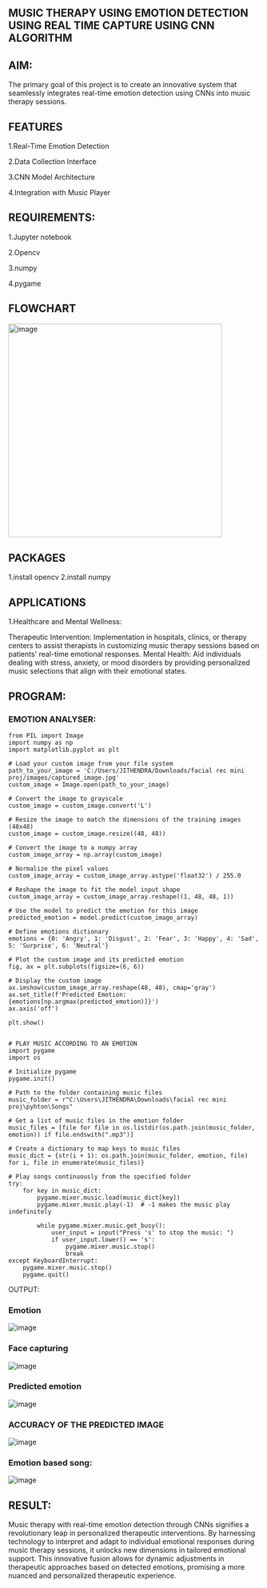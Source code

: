 ## MUSIC THERAPY USING EMOTION DETECTION USING REAL TIME CAPTURE USING CNN ALGORITHM
## AIM:
The primary goal of this project is to create an innovative system that seamlessly integrates real-time emotion detection using CNNs into music therapy sessions.

## FEATURES
1.Real-Time Emotion Detection

2.Data Collection Interface

3.CNN Model Architecture

4.Integration with Music Player

## REQUIREMENTS:
1.Jupyter notebook

2.Opencv

3.numpy

4.pygame

## FLOWCHART
<img width="427" alt="image" src="https://github.com/vasanthkumarch/music-therapy-using-emotion-detection-by-cnn-algorithm/assets/36288975/e7976383-995d-45da-9475-c73bbd09c409">


## PACKAGES
1.install opencv
2.install numpy

## APPLICATIONS 
1.Healthcare and Mental Wellness:

Therapeutic Intervention: Implementation in hospitals, clinics, or therapy centers to assist therapists in customizing music therapy sessions based on patients' real-time emotional responses. Mental Health: Aid individuals dealing with stress, anxiety, or mood disorders by providing personalized music selections that align with their emotional states.

## PROGRAM:
### EMOTION ANALYSER:
```
from PIL import Image
import numpy as np
import matplotlib.pyplot as plt

# Load your custom image from your file system
path_to_your_image = 'C:/Users/JITHENDRA/Downloads/facial rec mini proj/images/captured_image.jpg'
custom_image = Image.open(path_to_your_image)

# Convert the image to grayscale 
custom_image = custom_image.convert('L')

# Resize the image to match the dimensions of the training images (48x48)
custom_image = custom_image.resize((48, 48))

# Convert the image to a numpy array
custom_image_array = np.array(custom_image)

# Normalize the pixel values
custom_image_array = custom_image_array.astype('float32') / 255.0

# Reshape the image to fit the model input shape
custom_image_array = custom_image_array.reshape((1, 48, 48, 1))

# Use the model to predict the emotion for this image
predicted_emotion = model.predict(custom_image_array)

# Define emotions dictionary 
emotions = {0: 'Angry', 1: 'Disgust', 2: 'Fear', 3: 'Happy', 4: 'Sad', 5: 'Surprise', 6: 'Neutral'}

# Plot the custom image and its predicted emotion
fig, ax = plt.subplots(figsize=(6, 6))

# Display the custom image
ax.imshow(custom_image_array.reshape(48, 48), cmap='gray')
ax.set_title(f'Predicted Emotion: {emotions[np.argmax(predicted_emotion)]}')
ax.axis('off')

plt.show()


# PLAY MUSIC ACCORDING TO AN EMOTION
import pygame
import os

# Initialize pygame
pygame.init()

# Path to the folder containing music files
music_folder = r"C:\Users\JITHENDRA\Downloads\facial rec mini proj\pyhton\Songs"

# Get a list of music files in the emotion folder
music_files = [file for file in os.listdir(os.path.join(music_folder, emotion)) if file.endswith(".mp3")]

# Create a dictionary to map keys to music files
music_dict = {str(i + 1): os.path.join(music_folder, emotion, file) for i, file in enumerate(music_files)}

# Play songs continuously from the specified folder
try:
    for key in music_dict:
        pygame.mixer.music.load(music_dict[key])
        pygame.mixer.music.play(-1)  # -1 makes the music play indefinitely

        while pygame.mixer.music.get_busy():
            user_input = input("Press 's' to stop the music: ")
            if user_input.lower() == 's':
                pygame.mixer.music.stop()
                break
except KeyboardInterrupt:
    pygame.mixer.music.stop()
    pygame.quit()
```
OUTPUT:
### Emotion
![image](https://github.com/vasanthkumarch/music-therapy-using-emotion-detection-by-cnn-algorithm/assets/36288975/77b4f03c-03ba-4a33-b6d7-ba4ae95422a9)


### Face capturing
![image](https://github.com/vasanthkumarch/music-therapy-using-emotion-detection-by-cnn-algorithm/assets/36288975/5f293e60-b57b-406d-bfb6-faa3b380878b)

### Predicted emotion
![image](https://github.com/vasanthkumarch/music-therapy-using-emotion-detection-by-cnn-algorithm/assets/36288975/0a1cb02e-48b7-45ca-a78f-eddaedbed329)

### ACCURACY OF THE PREDICTED IMAGE
![image](https://github.com/vasanthkumarch/music-therapy-using-emotion-detection-by-cnn-algorithm/assets/36288975/50af0cee-eb9e-4da4-87f2-9e89b527b25e)

### Emotion based song:
![image](https://github.com/vasanthkumarch/music-therapy-using-emotion-detection-by-cnn-algorithm/assets/36288975/bc940d02-668c-4611-8efe-f5862133e398)


## RESULT:
Music therapy with real-time emotion detection through CNNs signifies a revolutionary leap in personalized therapeutic interventions. By harnessing technology to interpret and adapt to individual emotional responses during music therapy sessions, it unlocks new dimensions in tailored emotional support. This innovative fusion allows for dynamic adjustments in therapeutic approaches based on detected emotions, promising a more nuanced and personalized therapeutic experience.
